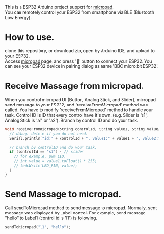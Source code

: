 This is a ESP32 Arduino project support for [micropad](https://github.com/secile/micropad).  
You can remotely control your ESP32 from smartphone via BLE (Bluetooth Low Energy).

# How to use.
clone this repository, or download zip, open by Arduino IDE,
and upload to your ESP32.  
Access [micropad](https://secile.github.io/micropad/) page, and press '🚩' button to connect your ESP32.
You can see your ESP32 device in pairing dialog as name 'BBC micro:bit ESP32'.

# Receive Massage from micropad.
When you control micropad UI (Button, Analog Stick, and Slider), micropad send message to your ESP32, and 'receiveFromMicropad' method was called.
You have to modify 'receiveFromMicropad' method to handle your task.
Control ID is ID that every control have it's own. (e.g. Slider is 's1', Analog Stick is 'a1' or 'a2').
Branch by control ID and do your task.

```c
void receiveFromMicropad(String controlId, String value1, String value2) {
  // debug. delete if you do not need.
  Serial.println("id:" + controlId + ", value1:" + value1 + ", value2:" + value2);
  
  // branch by controlID and do your task.
  if (controlId == "s1") { // slider
    // for example, pwm LED.
    // int value = value1.toFloat() * 255;
    // ledcWrite(LED_PIN, value);
  }
}
```

# Send Massage to micropad.
Call sendToMicropad method to send message to micropad. Normally, sent message was displayed by Label control.
For example, send message "hello" to Label1 (control id is 'l1') is following.

```c
sendToMicropad("l1", "hello");
```

